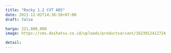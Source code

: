 ```yaml
---
title: "Rocky 1.2 CVT ADS"
date: 2021-12-02T14:38:58+07:00
draft: false

harga: 221,800,000
image: https://cms.daihatsu.co.id/uploads/productvariant/1623912412724.png

detail: 
---
```


